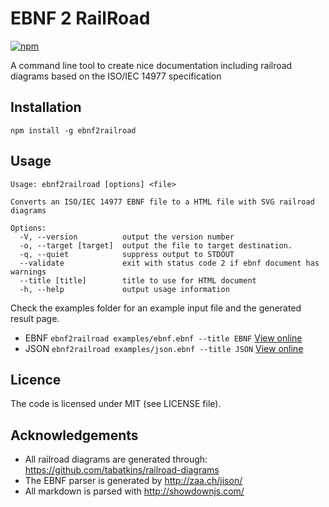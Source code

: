 # EBNF 2 RailRoad

[![npm](https://img.shields.io/npm/v/ebnf2railroad.svg)](http://npm.im/ebnf2railroad)

A command line tool to create nice documentation including railroad
diagrams based on the ISO/IEC 14977 specification

## Installation

```
npm install -g ebnf2railroad
```

## Usage

```
Usage: ebnf2railroad [options] <file>

Converts an ISO/IEC 14977 EBNF file to a HTML file with SVG railroad diagrams

Options:
  -V, --version          output the version number
  -o, --target [target]  output the file to target destination.
  -q, --quiet            suppress output to STDOUT
  --validate             exit with status code 2 if ebnf document has warnings
  --title [title]        title to use for HTML document
  -h, --help             output usage information
```

Check the examples folder for an example input file and the generated result page.

- EBNF `ebnf2railroad examples/ebnf.ebnf --title EBNF` [View online][example-ebnf]
- JSON `ebnf2railroad examples/json.ebnf --title JSON` [View online][example-json]

## Licence

The code is licensed under MIT (see LICENSE file).

## Acknowledgements

- All railroad diagrams are generated through: https://github.com/tabatkins/railroad-diagrams
- The EBNF parser is generated by http://zaa.ch/jison/
- All markdown is parsed with http://showdownjs.com/

[example-ebnf]: http://htmlpreview.github.io/?https://github.com/matthijsgroen/ebnf2railroad/blob/master/examples/ebnf.html
[example-json]: http://htmlpreview.github.io/?https://github.com/matthijsgroen/ebnf2railroad/blob/master/examples/json.html
